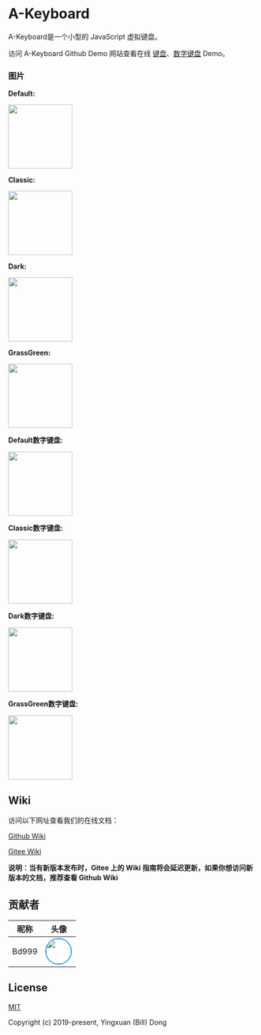 # A-Keyboard
A-Keyboard是一个小型的 JavaScript 虚拟键盘。

访问 A-Keyboard Github Demo 网站查看在线 [键盘](https://18510047382.github.io/A-Keyboard/test/index.html)、[数字键盘](https://18510047382.github.io/A-Keyboard/test/index.number.html) Demo。

### 图片
**Default:**

<img src='https://raw.githubusercontent.com/18510047382/A-Keyboard/master/img/default.png' height='130px'>

**Classic:**

<img src='https://raw.githubusercontent.com/18510047382/A-Keyboard/master/img/classic.png' height='130px'>

**Dark:**

<img src='https://raw.githubusercontent.com/18510047382/A-Keyboard/master/img/dark.png' height='130px'>

**GrassGreen:**

<img src='https://raw.githubusercontent.com/18510047382/A-Keyboard/master/img/grassGreen.png' height='130px'>

**Default数字键盘:**

<img src='https://raw.githubusercontent.com/18510047382/A-Keyboard/master/img/default-num.png' height='130px'>

**Classic数字键盘:**

<img src='https://raw.githubusercontent.com/18510047382/A-Keyboard/master/img/classic-num.png' height='130px'>

**Dark数字键盘:**

<img src='https://raw.githubusercontent.com/18510047382/A-Keyboard/master/img/dark-num.png' height='130px'>

**GrassGreen数字键盘:**

<img src='https://raw.githubusercontent.com/18510047382/A-Keyboard/master/img/grassGreen-num.png' height='130px'>

## Wiki
访问以下网址查看我们的在线文档：

[Github Wiki](https://github.com/18510047382/A-Keyboard/wiki)

[Gitee Wiki](https://gitee.com/bd999/A-Keyboard/wikis)

**说明：当有新版本发布时，Gitee 上的 Wiki 指南将会延迟更新，如果你想访问新版本的文档，推荐查看 Github Wiki**

## 贡献者
|昵称|头像|
|---|---|
|Bd999|<img src='https://avatars0.githubusercontent.com/u/45157599?s=460&v=4' height='50px' style='border-radius: 50%; border: 2px solid #1E9FFF'>|

## License
[MIT](https://opensource.org/licenses/MIT)

Copyright (c) 2019-present, Yingxuan (Bill) Dong

